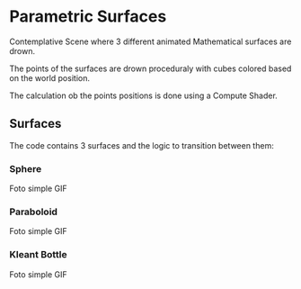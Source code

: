 # Parametric Surfaces

Contemplative Scene where 3 different animated Mathematical surfaces are drown.

The points of the surfaces are drown proceduraly with cubes colored based on the world position.

The calculation ob the points positions is done using a Compute Shader.

## Surfaces

The code contains 3 surfaces and the logic to transition between them:

### Sphere

Foto simple
GIF

### Paraboloid

Foto simple
GIF

### Kleant Bottle

Foto simple
GIF

